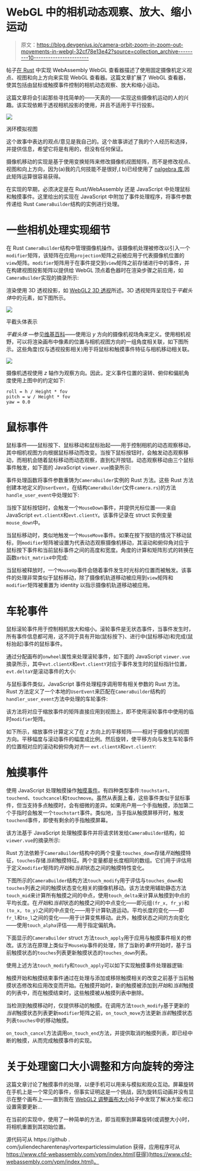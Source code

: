 # WebGL 中的相机动态观察、放大、缩小运动

> 原文：<https://blog.devgenius.io/camera-orbit-zoom-in-zoom-out-movements-in-webgl-32cf78e13e42?source=collection_archive---------10----------------------->

帖子[在 Rust](https://julien-decharentenay.medium.com/implementing-a-webassembly-webgl-viewer-using-rust-a6d8a703153d) 中实现 WebAssembly WebGL 查看器描述了使用固定摄像机定义视点、视图和向上方向来实现 WebGL 查看器。这篇文章扩展了 WebGL 查看器，使其包括由鼠标或触摸事件控制的相机动态观察、放大和缩小运动。

这篇文章将会引起那些寻找简单的——天真的——实现这些摄像机运动的人的兴趣。该实现依赖于透视相机投影的使用，并且不适用于平行投影。

![](img/953d06a439256dac309f821e7441b649.png)

涡环模拟视图

这个故事中表达的观点/意见是我自己的。这个故事讲述了我的个人经历和选择，并提供信息，希望它将是有用的，但没有任何保证。

摄像机移动的实现是基于使用变换矩阵来修改摄像机视图矩阵，而不是修改视点、视图和向上方向，因为(a)我的几何技能不是很好,( b)已经使用了 [nalgebra 库](https://www.nalgebra.org/docs/),因此矩阵运算很容易获得。

在实现的早期，必须决定是在 Rust/WebAssembly 还是 JavaScript 中处理鼠标和触摸事件。这里给出的实现在 JavaScript 中附加了事件处理程序，将事件参数传递给 Rust `CameraBuilder`结构的实例进行处理。

# 一些相机处理实现细节

在 Rust `CameraBuilder`结构中管理摄像机操作。该摄像机处理被修改以引入一个`modifier`矩阵，该矩阵在应用`projection`矩阵之前被应用于代表摄像机位置的`view`矩阵。`modifier`矩阵用于在事件提交到`view`矩阵之前存储进行中的事件，并在构建视图投影矩阵以提供给 WebGL 顶点着色器时在渲染步骤之前应用，如`CameraBuilder`实现的摘录所示:

渲染使用 3D 透视投影，如 [WebGL2 3D 透视](https://webgl2fundamentals.org/webgl/lessons/webgl-3d-perspective.html)所述。3D 透视矩阵呈现位于*平截头体*中的元素，如下图所示。

![](img/a5044c0e4aa34cc97dc1f84f9b882c36.png)

平截头体表示

*平截头体* —参见[维基百科](https://en.wikipedia.org/wiki/Viewing_frustum)——使用沿 *y* 方向的摄像机视场角来定义。使用相机视野，可以将渲染画布中像素的位置与相机视图方向的一组角度相关联，如下图所示。这些角度(仅与透视投影相关)用于将鼠标和触摸事件特征与相机移动相关联。

![](img/364aa98afc969792dd15153f36bd936e.png)

摄像机透视使用 *z* 轴作为观察方向。因此，定义事件位置的滚转、俯仰和偏航角度使用上图中的约定如下:

```
roll = h / Height * fov
pitch = w / Height * fov
yaw = 0.0
```

# 鼠标事件

鼠标事件——鼠标按下、鼠标移动和鼠标抬起——用于控制相机的动态观察移动，其中相机视图方向根据鼠标移动而改变。当按下鼠标按钮时，会触发动态观察移动，而相机会随着鼠标移动而动态观察，直到松开按钮。动态观察移动由三个鼠标事件触发，如下面的 JavaScript `viewer.vue`摘录所示:

事件处理函数将事件参数重铸为`CameraBuilder`实例的 Rust 方法。这些 Rust 方法创建本地定义的`UserEvent`，在结构`CameraBuilder`(文件`camera.rs`)的方法`handle_user_event`中处理如下:

当按下鼠标按钮时，会触发一个`MouseDown`事件，并提供光标位置——来自 JavaScript `evt.clientX`和`evt.clientY`。该事件记录在 struct 实例变量`mouse_down`中。

当鼠标移动时，类似地触发一个`MouseMove`事件。如果在按下按钮的情况下移动鼠标，则`modifier`矩阵被设置为代表动态观察摄像机移动，其滚动和俯仰角对应于鼠标按下事件和当前鼠标事件之间的高度和宽度。角度的计算和矩阵形式的转换在函数`orbit_matrix4`中完成:

当鼠标被释放时，一个`MouseUp`事件会随着事件发生时光标的位置而被触发。该事件的处理非常类似于鼠标移动，除了摄像机轨道移动被应用到`view`矩阵和`modifier`矩阵被重置为 identity 以指示摄像机轨道移动被应用。

# 车轮事件

鼠标滚轮事件用于控制相机放大和缩小。滚轮事件是无状态事件，当事件发生时，所有事件信息都可用，这不同于具有开始(鼠标按下)、进行中(鼠标移动)和完成(鼠标抬起)事件的鼠标事件。

通过分配画布的`onwheel`属性来处理滚轮事件，如下面的 JavaScript `viewer.vue`摘录所示，其中`evt.clientX`和`evt.clientY`对应于事件发生时的鼠标指针位置，`evt.deltaY`是滚动事件的大小:

与鼠标事件类似，JavaScript 事件处理程序调用带有相关参数的 Rust 方法。Rust 方法定义了一个本地的`UserEvent`来匹配在`CameraBuilder`结构的`handler_user_event`方法中处理的车轮事件:

该方法将对应于缩放事件的矩阵直接应用到视图上，即不使用滚轮事件中使用的临时`modifier`矩阵。

如下所示，缩放事件计算定义了在 *z* 方向上的平移矩阵——相对于摄像机的视图方向。平移幅度与滚动事件的幅度成比例。然后旋转，使平移方向与发生车轮事件的位置相对应的滚动和俯仰角对齐— `evt.clientX`和`evt.clientY`:

# 触摸事件

使用 JavaScript 处理触摸操作[触摸事件](https://developer.mozilla.org/en-US/docs/Web/API/Touch_events)。有四种类型事件:`touchstart`、`touchend`、`touchcancel`和`touchmove`。虽然从表面上看，这些事件类似于鼠标事件，但当支持多点触摸时，会有细微的差异。如果用户用一个手指触摸，添加第二个手指时会触发一个`touchstart`事件。类似地，当手指从触摸屏移开时，触发`touchend`事件，即使有剩余的手指触摸屏幕。

该方法基于 JavaScript 处理触摸事件并将请求转发给`CameraBuilder`结构，如`viewer.vue`的摘录所示:

Rust 方法依赖于`CameraBuilder`结构中的两个变量:`touches_down`存储*开始*触摸特征，`touches`存储*当前*触摸特征。两个变量都是长度相同的数组。它们用于评估用于定义`modifier`矩阵的*开始*和*当前*状态之间的触摸特性变化。

下图所示的`CameraBuilder`结构方法`touch_modify`用于评估与`touches_down`和`touches`列表之间的触摸状态变化相关的摄像机移动。该方法使用辅助静态方法`touch_mid`来计算所有触摸之间的中点，使用`touch_delta`来计算从触摸到中点的平均长度。在*开始*和*当前*状态的触摸之间的中点变化——即元组`(fr_x, fr_y)`和`(to_x, to_y)`之间的中点变化——用于计算轨道运动。平均长度的变化——即`fr_l`和`to_l`之间的变化——用于计算变焦移动。此外，触摸状态之间的方向变化——使用`touch_alpha`评估——用于指定偏航角。

下面显示的`CameraBuilder` struct 方法`touch_apply`用于应用与触摸事件相关的修改。该方法在原理上类似于`MouseUp`事件的处理，除了当新的*事件*开始时，基于当前触摸状态的`touches`列表更新触摸状态的`touches_down`列表。

使用上述方法`touch_modify`和`touch_apply`可以如下实现触摸事件处理器逻辑:

触摸开始和触摸结束事件通过在处理与添加或移除触摸相关的改变之前基于当前触摸状态修改和应用改变而开始。在触摸开始时，新的触摸被添加到*开始*和*当前*触摸的列表中，而在触摸结束时，这些触摸被从触摸列表中删除。

当检测到触摸移动时，仅提供移动的触摸。在调用方法`touch_modify`基于更新的*当前*触摸状态列表更新`modifier`矩阵之前，`on_touch_move`方法更新*当前*触摸状态列表`touches`中的移动触摸。

`on_touch_cancel`方法调用`on_touch_end`方法，并提供取消的触摸列表，即已经中断的触摸，从而完成触摸事件的实现。

# 关于处理窗口大小调整和方向旋转的旁注

这篇文章讨论了触摸事件的处理，以便手机可以用来与模拟和观众互动。屏幕旋转在手机上是一个常见的事件，但事实证明这是一个挑战，因为旋转后动画并没有显示在整个画布上——直到我在 [WebGL2 调整画布大小](https://webgl2fundamentals.org/webgl/lessons/webgl-resizing-the-canvas.html)帖子中发现了解决方案:视口设置需要更新…

在当前的实现中，使用了一种简单的方法，即当观察到屏幕旋转(或调整大小)时，将相机重置到其初始位置。

源代码可从 https://github . com/juliendecharentenay/vortexparticlessimulation 获得，应用程序可从 https://www.cfd-webassembly.com/vpm/index.html[获得](https://www.cfd-webassembly.com/vpm/index.html)。